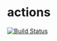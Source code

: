 # actions

[![Build Status](https://github.com/ulurn-av/actions/actions/workflows/checks.yml/badge.svg?branch=main)](https://github.com/ulurn-av/actions/actions/workflows/checks.yml)